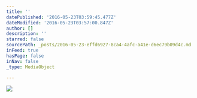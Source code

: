 ```yaml
---
title: ''
datePublished: '2016-05-23T03:59:45.477Z'
dateModified: '2016-05-23T03:57:00.847Z'
author: []
description: ''
starred: false
sourcePath: _posts/2016-05-23-effd6927-8ca4-4afc-a41e-d6ec79b09d4c.md
inFeed: true
hasPage: false
inNav: false
_type: MediaObject

---
```

![](https://the-grid-user-content.s3-us-west-2.amazonaws.com/075217da-19ec-4f87-b6dd-84e64108a931.jpg)